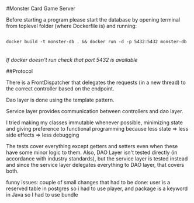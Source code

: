 #Monster Card Game Server

Before starting a program please start the database by
opening terminal from toplevel folder (where Dockerfile is) and running:

<code>
docker build -t monster-db . && docker run -d -p 5432:5432 monster-db
</code>
<br/>
<br/>
<i>If docker doesn't run check that port 5432 is available</i>

<br>

##Protocol

There is a FrontDispatcher that delegates the requests (in a new thread) to the correct controller 
based on the endpoint.

Dao layer is done using the template pattern.

Service layer provides communication between controllers and dao layer.

I tried making my classes immutable whenever possible, minimizing state and giving preference to functional programming 
because less state => less side effects => less debugging

The tests cover everything except getters and setters even when these have some minor logic to them.
Also, DAO Layer isn't tested directly (in accordance with industry standards), but the service layer is tested instead 
and since the service layer delegates everything to DAO layer, that covers both.

funny issues: couple of small changes that had to be done: user is a reserved table in postgres so i had to use player,
and package is a keyword in Java so I had to use bundle